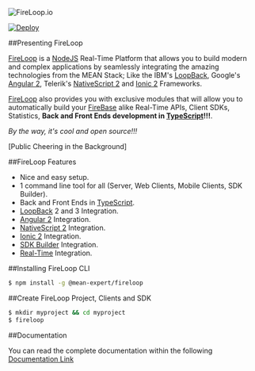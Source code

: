 ![FireLoop.io](https://storage.googleapis.com/mean-expert-images/fireloop-logo.png)


[![Deploy](https://www.herokucdn.com/deploy/button.svg)](https://heroku.com/deploy?template=https://github.com/mean-expert-official/fireloop-starter/tree/master)

##Presenting FireLoop

[FireLoop] is a [NodeJS] Real-Time Platform that allows you to build modern and complex applications by seamlessly integrating the amazing technologies from the MEAN Stack; Like the IBM's [LoopBack], Google's [Angular 2], Telerik's [NativeScript 2] and [Ionic 2] Frameworks.

[FireLoop] also provides you with exclusive modules that will allow you to automatically build your [FireBase] alike Real-Time APIs, Client SDKs, Statistics, **Back and Front Ends development in [TypeScript]!!!**.

*By the way, it's cool and open source!!!*

[Public Cheering in the Background]

##FireLoop Features

- Nice and easy setup.
- 1 command line tool for all (Server, Web Clients, Mobile Clients, SDK Builder).
- Back and Front Ends in [TypeScript].
- [LoopBack] 2 and 3 Integration.
- [Angular 2] Integration.
- [NativeScript 2] Integration.
- [Ionic 2] Integration.
- [SDK Builder] Integration.
- [Real-Time] Integration.

##Installing FireLoop CLI

````sh
$ npm install -g @mean-expert/fireloop
````

##Create FireLoop Project, Clients and SDK
````sh
$ mkdir myproject && cd myproject
$ fireloop
````

##Documentation

You can read the complete documentation within the following [Documentation Link](https://github.com/mean-expert-official/fireloop.io/wiki)


[NodeJS]: http://nodejs.org
[Horizon]: http://horizon.io/
[FireLoop]: http://fireloop.io
[FireLoop.io]: http://fireloop.io
[FireBase]: https://firebase.google.com/
[Google's FireBase]: https://firebase.google.com/
[NativeScript 2]: http://nativescript.org
[Ionic 2]: http://ionic.io
[Angular 2]: http://angular.io
[LoopBack]: http://loopback.io
[IBM's LoopBack Framework]: http://loopback.io
[LoopBack SDK Builder]: http://github.com/mean-expert-official/loopback-sdk-builder
[loopback-sdk-angular]: http://npmjs.org/package/loopback-sdk-angular
[loopback-component-pubsub]: http://npmjs.org/package/loopback-component-pubsub
[LoopBack Component Real-Time]: http://github.com/mean-expert-official/loopback-component-realtime
[TypeScript]: https://www.typescriptlang.org
[SDK Builder]: https://github.com/mean-expert-official/loopback-sdk-builder
[Real-Time]: https://github.com/mean-expert-official/loopback-component-realtime

